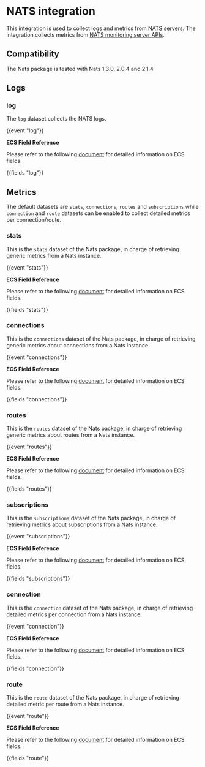 # NATS integration

This integration is used to collect logs and metrics from [NATS servers](https://nats.io/).
The integration collects metrics from [NATS monitoring server APIs](https://docs.nats.io/running-a-nats-service/nats_admin/monitoring).


## Compatibility

The Nats package is tested with Nats 1.3.0, 2.0.4 and 2.1.4

## Logs

### log

The `log` dataset collects the NATS logs.

{{event "log"}}

**ECS Field Reference**

Please refer to the following [document](https://www.elastic.co/guide/en/ecs/current/ecs-field-reference.html) for detailed information on ECS fields.

{{fields "log"}}

## Metrics

The default datasets are `stats`, `connections`, `routes` and `subscriptions` while `connection` and `route`
datasets can be enabled to collect detailed metrics per connection/route.

### stats

This is the `stats` dataset of the Nats package, in charge of retrieving generic
metrics from a Nats instance.


{{event "stats"}}

**ECS Field Reference**

Please refer to the following [document](https://www.elastic.co/guide/en/ecs/current/ecs-field-reference.html) for detailed information on ECS fields.

{{fields "stats"}}

### connections

This is the `connections` dataset of the Nats package, in charge of retrieving generic
metrics about connections from a Nats instance.

{{event "connections"}}

**ECS Field Reference**

Please refer to the following [document](https://www.elastic.co/guide/en/ecs/current/ecs-field-reference.html) for detailed information on ECS fields.

{{fields "connections"}}

### routes

This is the `routes` dataset of the Nats package, in charge of retrieving generic
metrics about routes from a Nats instance.

{{event "routes"}}

**ECS Field Reference**

Please refer to the following [document](https://www.elastic.co/guide/en/ecs/current/ecs-field-reference.html) for detailed information on ECS fields.

{{fields "routes"}}

### subscriptions

This is the `subscriptions` dataset of the Nats package, in charge of retrieving
metrics about subscriptions from a Nats instance.

{{event "subscriptions"}}

**ECS Field Reference**

Please refer to the following [document](https://www.elastic.co/guide/en/ecs/current/ecs-field-reference.html) for detailed information on ECS fields.

{{fields "subscriptions"}}

### connection

This is the `connection` dataset of the Nats package, in charge of retrieving detailed
metrics per connection from a Nats instance.

{{event "connection"}}

**ECS Field Reference**

Please refer to the following [document](https://www.elastic.co/guide/en/ecs/current/ecs-field-reference.html) for detailed information on ECS fields.

{{fields "connection"}}

### route

This is the `route` dataset of the Nats package, in charge of retrieving detailed
metric per route from a Nats instance.

{{event "route"}}

**ECS Field Reference**

Please refer to the following [document](https://www.elastic.co/guide/en/ecs/current/ecs-field-reference.html) for detailed information on ECS fields.

{{fields "route"}}
